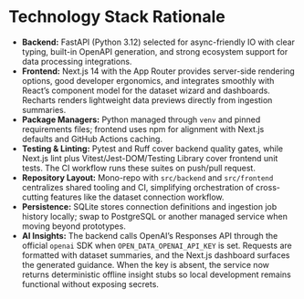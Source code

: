 # Technology Stack Rationale

- **Backend:** FastAPI (Python 3.12) selected for async-friendly IO with clear typing, built-in OpenAPI generation, and strong ecosystem support for data processing integrations.
- **Frontend:** Next.js 14 with the App Router provides server-side rendering options, good developer ergonomics, and integrates smoothly with React’s component model for the dataset wizard and dashboards. Recharts renders lightweight data previews directly from ingestion summaries.
- **Package Managers:** Python managed through `venv` and pinned requirements files; frontend uses npm for alignment with Next.js defaults and GitHub Actions caching.
- **Testing & Linting:** Pytest and Ruff cover backend quality gates, while Next.js lint plus Vitest/Jest-DOM/Testing Library cover frontend unit tests. The CI workflow runs these suites on push/pull request.
- **Repository Layout:** Mono-repo with `src/backend` and `src/frontend` centralizes shared tooling and CI, simplifying orchestration of cross-cutting features like the dataset connection workflow.
- **Persistence:** SQLite stores connection definitions and ingestion job history locally; swap to PostgreSQL or another managed service when moving beyond prototypes.
- **AI Insights:** The backend calls OpenAI’s Responses API through the official `openai` SDK when `OPEN_DATA_OPENAI_API_KEY` is set. Requests are formatted with dataset summaries, and the Next.js dashboard surfaces the generated guidance. When the key is absent, the service now returns deterministic offline insight stubs so local development remains functional without exposing secrets.
